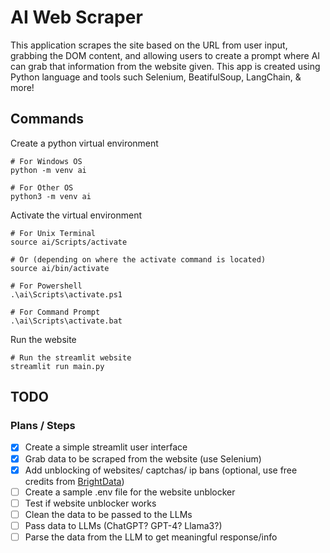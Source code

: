 # AI Web Scraper

This application scrapes the site based on the URL from user input, grabbing the DOM content, and allowing users to create a prompt where AI can grab that information from the website given. This app is created using Python language and tools such Selenium, BeatifulSoup, LangChain, & more!

## Commands

Create a python virtual environment

```
# For Windows OS
python -m venv ai
```

```
# For Other OS
python3 -m venv ai
```

Activate the virtual environment

```
# For Unix Terminal
source ai/Scripts/activate
```

```
# Or (depending on where the activate command is located)
source ai/bin/activate
```

```
# For Powershell
.\ai\Scripts\activate.ps1
```

```
# For Command Prompt
.\ai\Scripts\activate.bat
```

Run the website

```
# Run the streamlit website
streamlit run main.py
```

## TODO

### Plans / Steps

- [x] Create a simple streamlit user interface
- [x] Grab data to be scraped from the website (use Selenium)
- [x] Add unblocking of websites/ captchas/ ip bans (optional, use free credits from [BrightData](brightdata.com))
- [ ] Create a sample .env file for the website unblocker
- [ ] Test if website unblocker works
- [ ] Clean the data to be passed to the LLMs
- [ ] Pass data to LLMs (ChatGPT? GPT-4? Llama3?)
- [ ] Parse the data from the LLM to get meaningful response/info

